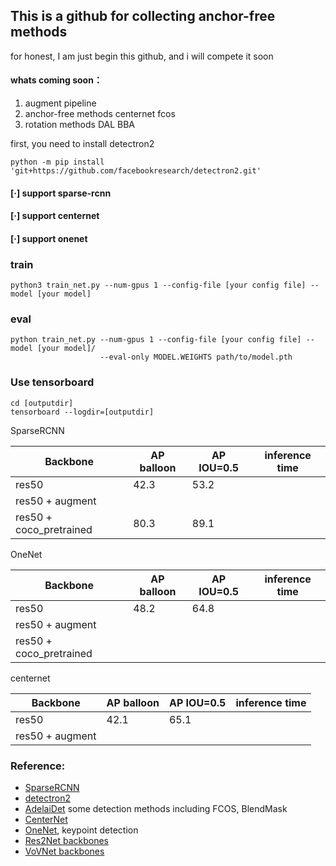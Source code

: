 ## This is a github for collecting anchor-free methods 


for honest, I am just begin this github, and i will compete it soon
#### whats coming soon：
1. augment pipeline  
2. anchor-free methods centernet fcos
3. rotation methods DAL BBA

first, you need to install detectron2
```
python -m pip install 'git+https://github.com/facebookresearch/detectron2.git'
```
#### [·] support sparse-rcnn
#### [·] support centernet
#### [·] support onenet

### train 
```
python3 train_net.py --num-gpus 1 --config-file [your config file] --model [your model]
```

### eval
```
python train_net.py --num-gpus 1 --config-file [your config file] --model [your model]/ 
                    --eval-only MODEL.WEIGHTS path/to/model.pth
```
### Use tensorboard 
```
cd [outputdir]
tensorboard --logdir=[outputdir]
```
SparseRCNN

| Backbone                 |   AP balloon    |  AP IOU=0.5    | inference time |
| ----------------         | ---------------- | -------------- | ----- |
| res50                  | 42.3             |     53.2          |        |
| res50 + augment        |                  |                 |        |
| res50 + coco_pretrained| 80.3             |     89.1        |       | 

OneNet 

| Backbone                 |   AP balloon    |  AP IOU=0.5    | inference time |
| ----------------         | ---------------- | -------------- | ----- |
| res50                  | 48.2            |      64.8          |        |
| res50 + augment        |                  |                 |        |
| res50 + coco_pretrained|                  |                 |       | 

centernet

| Backbone                 |   AP balloon    |  AP IOU=0.5    | inference time |
| ----------------         | ---------------- | -------------- | ----- |
| res50                  | 42.1            |      65.1          |        |
| res50 + augment        |                  |                 |         |


### Reference:  
+ [SparseRCNN](https://github.com/PeizeSun/SparseR-CNN)  
+ [detectron2](https://github.com/facebookresearch/detectron2)  
+ [AdelaiDet](https://github.com/aim-uofa/adet) some detection methods including FCOS, BlendMask
+ [CenterNet](https://github.com/JDAI-CV/centerX)  
+ [OneNet](https://github.com/PeizeSun/OneNet), keypoint detection 
+ [Res2Net backbones](https://github.com/Res2Net/Res2Net-detectron2)
+ [VoVNet backbones](https://github.com/youngwanLEE/vovnet-detectron2)



